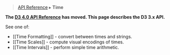 > [API Reference](API-Reference.md) ▸ **Time**

**The [D3 4.0 API Reference](https://github.com/d3/d3/blob/master/API.md) has moved. This page describes the D3 3.x API.**

See one of:

* [[Time Formatting]] - convert between times and strings.
* [[Time Scales]] - compute visual encodings of times.
* [[Time Intervals]] - perform simple time arithmetic.
